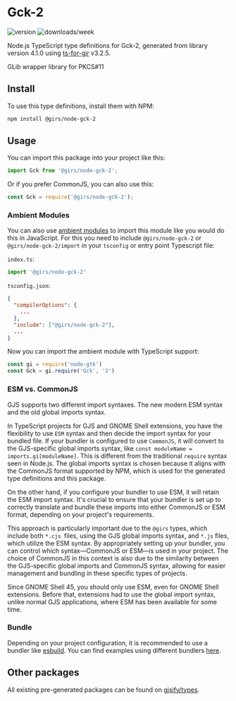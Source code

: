 
# Gck-2

![version](https://img.shields.io/npm/v/@girs/node-gck-2)
![downloads/week](https://img.shields.io/npm/dw/@girs/node-gck-2)


Node.js TypeScript type definitions for Gck-2, generated from library version 4.1.0 using [ts-for-gir](https://github.com/gjsify/ts-for-gir) v3.2.5.

GLib wrapper library for PKCS#11

## Install

To use this type definitions, install them with NPM:
```bash
npm install @girs/node-gck-2
```

## Usage

You can import this package into your project like this:
```ts
import Gck from '@girs/node-gck-2';
```

Or if you prefer CommonJS, you can also use this:
```ts
const Gck = require('@girs/node-gck-2');
```

### Ambient Modules

You can also use [ambient modules](https://github.com/gjsify/ts-for-gir/tree/main/packages/cli#ambient-modules) to import this module like you would do this in JavaScript.
For this you need to include `@girs/node-gck-2` or `@girs/node-gck-2/import` in your `tsconfig` or entry point Typescript file:

`index.ts`:
```ts
import '@girs/node-gck-2'
```

`tsconfig.json`:
```json
{
  "compilerOptions": {
    ...
  },
  "include": ["@girs/node-gck-2"],
  ...
}
```

Now you can import the ambient module with TypeScript support: 

```ts
const gi = require('node-gtk')
const Gck = gi.require('Gck', '2')
```



### ESM vs. CommonJS

GJS supports two different import syntaxes. The new modern ESM syntax and the old global imports syntax.

In TypeScript projects for GJS and GNOME Shell extensions, you have the flexibility to use `ESM` syntax and then decide the import syntax for your bundled file. If your bundler is configured to use `CommonJS`, it will convert to the GJS-specific global imports syntax, like `const moduleName = imports.gi[moduleName]`. This is different from the traditional `require` syntax seen in Node.js. The global imports syntax is chosen because it aligns with the CommonJS format supported by NPM, which is used for the generated type definitions and this package.

On the other hand, if you configure your bundler to use ESM, it will retain the ESM import syntax. It's crucial to ensure that your bundler is set up to correctly translate and bundle these imports into either CommonJS or ESM format, depending on your project's requirements.

This approach is particularly important due to the `@girs` types, which include both `*.cjs `files, using the GJS global imports syntax, and `*.js` files, which utilize the ESM syntax. By appropriately setting up your bundler, you can control which syntax—CommonJS or ESM—is used in your project. The choice of CommonJS in this context is also due to the similarity between the GJS-specific global imports and CommonJS syntax, allowing for easier management and bundling in these specific types of projects.

Since GNOME Shell 45, you should only use ESM, even for GNOME Shell extensions. Before that, extensions had to use the global import syntax, unlike normal GJS applications, where ESM has been available for some time.

### Bundle

Depending on your project configuration, it is recommended to use a bundler like [esbuild](https://esbuild.github.io/). You can find examples using different bundlers [here](https://github.com/gjsify/ts-for-gir/tree/main/examples).

## Other packages

All existing pre-generated packages can be found on [gjsify/types](https://github.com/gjsify/types).

